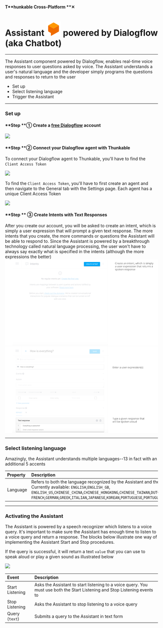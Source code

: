 #### T**hunkable Cross-Platform **✕

# Assistant  ![](/assets/iOSviewIconDialogflow.png) powered by Dialogflow \(aka Chatbot\)

---

The Assistant component powered by Dialogflow, enables real-time voice responses to user questions asked by voice. The Assistant understands a user's natural language and the developer simply programs the questions and responses to return to the user

* Set up
* Select listening language
* Trigger the Assistant

---

### Set up

#### **Step **① **Create a **[**free Dialogflow**](https://dialogflow.com/)** account**

![](/assets/assistant-dialogflow-✕-fig-1.png)

#### **Step **② Connect your Dialogflow agent with Thunkable

To connect your Dialogflow agent to Thunkable, you'll have to find the `Client Access Token`

![](/assets/assistant-dialogflow-✕-fig-2.png)

To find the `Client Access Token`, you'll have to first create an agent and then navigate to the General tab with the Settings page. Each agent has a unique Client Access Token

![](/assets/assistant-dialogflow-✕-fig-3.png)

#### **Step ** ③ Create Intents with Text Responses

After you create our account, you will be asked to create an intent, which is simply a user expression that will prompt a given text response. The more intents that you create, the more commands or questions the Assistant will be able to respond to. Since the Assistant is powered by a breakthrough technology called natural language processing, the user won't have to always say exactly what is specified in the intents \(although the more expressions the better\)![](/assets/assistant-ios-fig-1.png)![](/assets/assistant-ios-fig-2.png)

---

### Select listening language

Amazingly, the Assistant understands multiple languages--13 in fact with an additional 5 accents

| Property | Description |
| :--- | :--- |
| Language | Refers to both the language recognized by the Assistant and the language which it speaks aloud. Currently available: `ENGLISH`,`ENGLISH_GB`, `ENGLISH_US`,`CHINESE_CHINA`,`CHINESE_HONGKONG`,`CHINESE_TAIWAN`,`DUTCH`, `FRENCH`,`GERMAN`,`GREEK`,`ITALIAN`,`JAPANESE`,`KOREAN`,`PORTUGUESE`,`PORTUGUESE_BRAZIL`,`RUSSIAN`,`SPANISH`,`UKRANIAN` |

---

### Activating the Assistant

The Assistant is powered by a speech recognizer which listens to a voice query.  It's important to make sure the Assistant has enough time to listen to a voice query and return a response. The blocks below illustrate one way of implementing the Assistant Start and Stop procedures.

If the query is successful, it will return a text `value` that you can use to speak aloud or play a given sound as illustrated below

![](/assets/assistant-dialogflow-✕-fig-4.png)

| Event | Description |
| :--- | :--- |
| Start Listening | Asks the Assistant to start listening to a voice query. You must use both the Start Listening and Stop Listening events to |
| Stop Listening | Asks the Assistant to stop listening to a voice query |
| Query \(`text`\) | Submits a query to the Assistant in text form |



